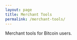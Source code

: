 ```yaml
---
layout: page
title: Merchant Tools
permalink: /merchant-tools/
---
```


Merchant tools for Bitcoin users.
